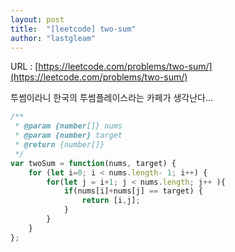 ```yaml
---
layout: post
title:  "[leetcode] two-sum"
author: "lastgleam"
---
```

URL : [https://leetcode.com/problems/two-sum/](https://leetcode.com/problems/two-sum/)

투썸이라니
한국의 투썸플레이스라는 카페가 생각난다...

```javascript
/**
 * @param {number[]} nums
 * @param {number} target
 * @return {number[]}
 */
var twoSum = function(nums, target) {
    for (let i=0; i < nums.length- 1; i++) {
        for(let j = i+1; j < nums.length; j++ ){
            if(nums[i]+nums[j] == target) {
                return [i,j];
            }
        }
    }
};
```